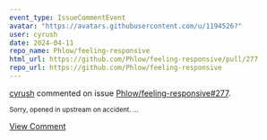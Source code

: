 ```yaml
---
event_type: IssueCommentEvent
avatar: "https://avatars.githubusercontent.com/u/1194526?"
user: cyrush
date: 2024-04-11
repo_name: Phlow/feeling-responsive
html_url: https://github.com/Phlow/feeling-responsive/pull/277
repo_url: https://github.com/Phlow/feeling-responsive
---
```


<a href='https://github.com/cyrush' target='_blank'>cyrush</a> commented on issue <a href='https://github.com/Phlow/feeling-responsive/pull/277' target='_blank'>Phlow/feeling-responsive#277</a>.

<small>Sorry, opened in upstream on accident. ...</small>

<a href='https://github.com/Phlow/feeling-responsive/pull/277' target='_blank'>View Comment</a>